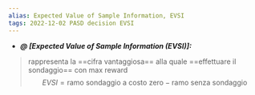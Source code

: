 ```yaml
---
alias: Expected Value of Sample Information, EVSI
tags: 2022-12-02 PASD decision EVSI
---
```


- ***@ [Expected Value of Sample Information (EVSI)]:***
> rappresenta la ==cifra vantaggiosa== alla quale ==effettuare il sondaggio== con max reward $$EVSI=\text{ramo sondaggio a costo zero}-\text{ramo senza sondaggio}$$

<!--ID: 1670236970428-->
